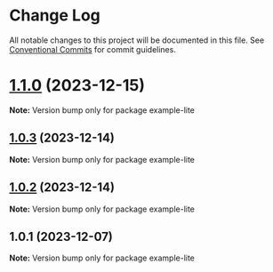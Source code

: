 # Change Log

All notable changes to this project will be documented in this file.
See [Conventional Commits](https://conventionalcommits.org) for commit guidelines.

# [1.1.0](https://github.com/cosmology-tech/cosmos-kit/compare/example-lite@1.0.3...example-lite@1.1.0) (2023-12-15)

**Note:** Version bump only for package example-lite





## [1.0.3](https://github.com/cosmology-tech/cosmos-kit/compare/example-lite@1.0.2...example-lite@1.0.3) (2023-12-14)

**Note:** Version bump only for package example-lite

## [1.0.2](https://github.com/cosmology-tech/cosmos-kit/compare/example-lite@1.0.1...example-lite@1.0.2) (2023-12-14)

**Note:** Version bump only for package example-lite

## 1.0.1 (2023-12-07)

**Note:** Version bump only for package example-lite
